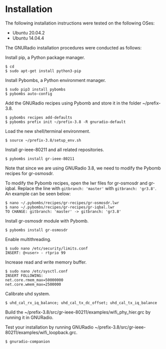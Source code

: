 # Installation

The following installation instructions were tested on the following OSes:
- Ubuntu 20.04.2
- Ubuntu 14.04.4

The GNURadio installation procedures were conducted as follows:

Install pip, a Python package manager.
```
$ cd
$ sudo apt-get install python3-pip
```

Install Pybombs, a Python environment manager.
```
$ sudo pip3 install pybombs
$ pybombs auto-config
```

Add the GNURadio recipes using Pybomb and store it in the folder ~/prefix-3.8.
```
$ pybombs recipes add-defaults
$ pybombs prefix init ~/prefix-3.8 -R gnuradio-default
```

Load the new shell/terminal environment.
```
$ source ~/prefix-3.8/setup_env.sh
```

Install gr-ieee-80211 and all related repositories.
```
$ pybombs install gr-ieee-80211
```

Note that since we are using GNURadio 3.8, we need to modify the Pybomb recipes for gr-osmosdr.

To modify the Pybomb recipes, open the lwr files for gr-osmosdr and gr-iqbal. Replace the line with `gitbranch: 'master'` with `gitbranch: 'gr3.8'`. An example can be seen below:
```
$ nano ~/.pybombs/recipes/gr-recipes/gr-osmosdr.lwr
$ nano ~/.pybombs/recipes/gr-recipes/gr-iqbal.lwr
TO CHANGE: gitbranch: 'master' -> gitbranch: 'gr3.8'
```

Install gr-osmosdr module with Pybomb.
```
$ pybombs install gr-osmosdr
```

Enable multithreading.
```
$ sudo nano /etc/security/limits.conf
INSERT: @<user> - rtprio 99
```

Increase read and write memory buffer.
```
$ sudo nano /etc/sysctl.conf
INSERT FOLLOWING:
net.core.rmem_max=50000000
net.core.wmem_max=2500000
```

Calibrate uhd system.
```
$ uhd_cal_rx_iq_balance; uhd_cal_tx_dc_offset; uhd_cal_tx_iq_balance
```

Build the ~/prefix-3.8/src/gr-ieee-80211/examples/wifi_phy_hier.grc by running it in GNURadio.

Test your installation by running GNURadio ~/prefix-3.8/src/gr-ieee-80211/examples/wifi_loopback.grc.
```
$ gnuradio-companion
```
